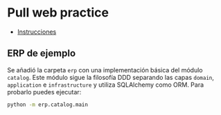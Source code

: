 # Pull web practice

* [Instrucciones](https://docs.google.com/document/d/1CzL1BtNy-9VmF9V19QHkBnFOq1zGEYi0CN2aVF6Cv0M/edit#)

## ERP de ejemplo

Se añadió la carpeta `erp` con una implementación básica del módulo `catalog`. Este módulo sigue la filosofía DDD separando las capas `domain`, `application` e `infrastructure` y utiliza SQLAlchemy como ORM. Para probarlo puedes ejecutar:

```bash
python -m erp.catalog.main
```
